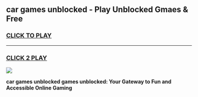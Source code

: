 
## car games unblocked - Play Unblocked Gmaes & Free
<h3>
<a href="https://premium.freeplayer.one?title=car_games_unblocked&ref=19F">CLICK TO PLAY</a></h3>
<hr>

<h3>
<a href="https://premium.freeplayer.one?title=car_games_unblocked&ref=19F">CLICK 2 PLAY</a>
  
</h3>

<a href="https://premium.freeplayer.one?title=car_games_unblocked&ref=19F/"><img src="https://clearcache.store/games.png"></a>


**car games unblocked games unblocked: Your Gateway to Fun and Accessible Online Gaming**
